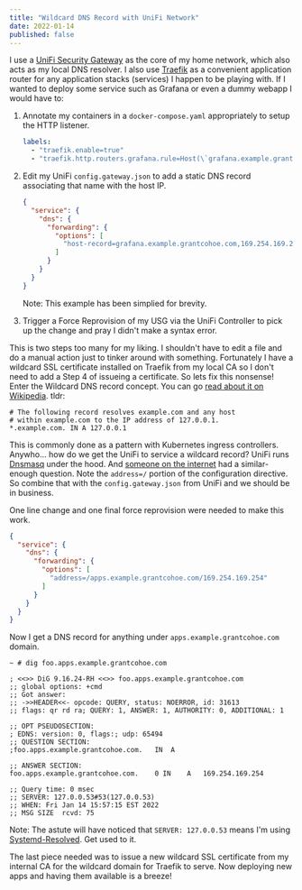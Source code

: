 ```yaml
---
title: "Wildcard DNS Record with UniFi Network"
date: 2022-01-14
published: false
---
```


I use a [UniFi Security Gateway](https://www.ui.com/unifi-routing/usg/) as the core of my home network, which also acts as my local DNS resolver. I also use [Traefik](https://traefik.io/) as a convenient application router for any application stacks (services) I happen to be playing with. If I wanted to deploy some service such as Grafana or even a dummy webapp I would have to:

1.  Annotate my containers in a `docker-compose.yaml` appropriately to setup the HTTP listener.
    ```yaml
    labels:
      - "traefik.enable=true"
      - "traefik.http.routers.grafana.rule=Host(\`grafana.example.grantcohoe.com\`)"
    ```
2.  Edit my UniFi `config.gateway.json` to add a static DNS record associating that name with the host IP.
    ```json
    {
      "service": {
        "dns": {
          "forwarding": {
            "options": [
              "host-record=grafana.example.grantcohoe.com,169.254.169.254"
            ]
          }
        }
      }
    }
    ```
    Note: This example has been simplied for brevity.

3.  Trigger a Force Reprovision of my USG via the UniFi Controller to pick up the change and pray I didn't make a syntax error.

This is two steps too many for my liking. I shouldn't have to edit a file and do a manual action just to tinker around with something. Fortunately I have a wildcard SSL certificate installed on Traefik from my local CA so I don't need to add a Step 4 of issueing a certificate. So lets fix this nonsense! Enter the Wildcard DNS record concept. You can go [read about it on Wikipedia](https://en.wikipedia.org/wiki/Wildcard_DNS_record). tldr:
```
# The following record resolves example.com and any host
# within example.com to the IP address of 127.0.0.1.
*.example.com. IN A 127.0.0.1
```

This is commonly done as a pattern with Kubernetes ingress controllers. Anywho... how do we get the UniFi to service a wildcard record? UniFi runs [Dnsmasq](https://thekelleys.org.uk/dnsmasq/doc.html) under the hood. And [someone on the internet](https://qiita.com/bmj0114/items/9c24d863bcab1a634503) had a similar-enough question. Note the `address=/` portion of the configuration directive. So combine that with the `config.gateway.json` from UniFi and we should be in business.

One line change and one final force reprovision were needed to make this work.
```json
{
  "service": {
    "dns": {
      "forwarding": {
        "options": [
          "address=/apps.example.grantcohoe.com/169.254.169.254"
        ]
      }
    }
  }
}
```

Now I get a DNS record for anything under `apps.example.grantcohoe.com` domain.
```
~ # dig foo.apps.example.grantcohoe.com

; <<>> DiG 9.16.24-RH <<>> foo.apps.example.grantcohoe.com
;; global options: +cmd
;; Got answer:
;; ->>HEADER<<- opcode: QUERY, status: NOERROR, id: 31613
;; flags: qr rd ra; QUERY: 1, ANSWER: 1, AUTHORITY: 0, ADDITIONAL: 1

;; OPT PSEUDOSECTION:
; EDNS: version: 0, flags:; udp: 65494
;; QUESTION SECTION:
;foo.apps.example.grantcohoe.com.	IN	A

;; ANSWER SECTION:
foo.apps.example.grantcohoe.com.	0 IN	A	169.254.169.254

;; Query time: 0 msec
;; SERVER: 127.0.0.53#53(127.0.0.53)
;; WHEN: Fri Jan 14 15:57:15 EST 2022
;; MSG SIZE  rcvd: 75
```
Note: The astute will have noticed that `SERVER: 127.0.0.53` means I'm using [Systemd-Resolved](https://fedoramagazine.org/systemd-resolved-introduction-to-split-dns/). Get used to it.

The last piece needed was to issue a new wildcard SSL certificate from my internal CA for the wildcard domain for Traefik to serve. Now deploying new apps and having them available is a breeze!
